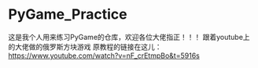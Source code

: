 # PyGame_Practice
这是我个人用来练习PyGame的仓库，欢迎各位大佬指正！！！
跟着youtube上的大佬做的俄罗斯方块游戏
原教程的链接在这儿：https://www.youtube.com/watch?v=nF_crEtmpBo&t=5916s
